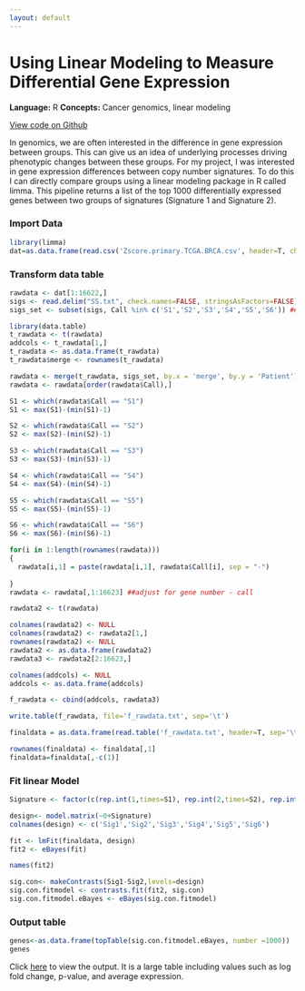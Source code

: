 ```yaml
---
layout: default
---
```

# Using Linear Modeling to Measure Differential Gene Expression

**Language:** R
**Concepts:** Cancer genomics, linear modeling

[View code on Github](https://github.com/sstockard/sstockard.github.io/blob/master/linear/linear.R)

In genomics, we are often interested in the difference in gene expression between groups. This can give us an idea of underlying processes driving phenotypic changes between these groups. For my project, I was interested in gene expression differences between copy number signatures. To do this I can directly compare groups using a linear modeling package in R called limma. This pipeline returns a list of the top 1000 differentially expressed genes between two groups of signatures (Signature 1 and Signature 2).

### Import Data
```r
library(limma)
dat=as.data.frame(read.csv('Zscore.primary.TCGA.BRCA.csv', header=T, check.names = FALSE, stringsAsFactors = FALSE)) 
```
### Transform data table
```r
rawdata <- dat[1:16622,]
sigs <- read.delim("SS.txt", check.names=FALSE, stringsAsFactors=FALSE) ##Samples and group calls in ascending order by sig
sigs_set <- subset(sigs, Call %in% c('S1','S2','S3','S4','S5','S6')) ##Name sigs in order

library(data.table)
t_rawdata <- t(rawdata)
addcols <- t_rawdata[1,]
t_rawdata <- as.data.frame(t_rawdata)
t_rawdata$merge <- rownames(t_rawdata)

rawdata <- merge(t_rawdata, sigs_set, by.x = 'merge', by.y = 'Patient')
rawdata <- rawdata[order(rawdata$Call),]

S1 <- which(rawdata$Call == "S1")
S1 <- max(S1)-(min(S1)-1)

S2 <- which(rawdata$Call == "S2")
S2 <- max(S2)-(min(S2)-1)

S3 <- which(rawdata$Call == "S3")
S3 <- max(S3)-(min(S3)-1)

S4 <- which(rawdata$Call == "S4")
S4 <- max(S4)-(min(S4)-1)

S5 <- which(rawdata$Call == "S5")
S5 <- max(S5)-(min(S5)-1)

S6 <- which(rawdata$Call == "S6")
S6 <- max(S6)-(min(S6)-1)

for(i in 1:length(rownames(rawdata)))
{
  rawdata[i,1] = paste(rawdata[i,1], rawdata$Call[i], sep = "-")
  
}
rawdata <- rawdata[,1:16623] ##adjust for gene number - call

rawdata2 <- t(rawdata)

colnames(rawdata2) <- NULL
colnames(rawdata2) <- rawdata2[1,]
rownames(rawdata2) <- NULL
rawdata2 <- as.data.frame(rawdata2)
rawdata3 <- rawdata2[2:16623,]

colnames(addcols) <- NULL
addcols <- as.data.frame(addcols)

f_rawdata <- cbind(addcols, rawdata3)

write.table(f_rawdata, file='f_rawdata.txt', sep='\t')

finaldata = as.data.frame(read.table('f_rawdata.txt', header=T, sep='\t', stringsAsFactors = FALSE, row.names = 1)) 

rownames(finaldata) <- finaldata[,1]
finaldata=finaldata[,-c(1)]
```

### Fit linear Model
```r
Signature <- factor(c(rep.int(1,times=S1), rep.int(2,times=S2), rep.int(3,times=S3),rep.int(4,times=S4),rep.int(5,times=S5),rep.int(6,times=S6)))

design<- model.matrix(~0+Signature)
colnames(design) <- c('Sig1','Sig2','Sig3','Sig4','Sig5','Sig6')

fit <- lmFit(finaldata, design)
fit2 <- eBayes(fit)

names(fit2)

sig.con<- makeContrasts(Sig1-Sig2,levels=design)
sig.con.fitmodel <- contrasts.fit(fit2, sig.con)
sig.con.fitmodel.eBayes <- eBayes(sig.con.fitmodel)
```

### Output table

```r
genes<-as.data.frame(topTable(sig.con.fitmodel.eBayes, number =1000))
genes
```
Click [here](./linear/sig_1_2_top100.txt) to view the output. It is a large table including values such as log fold change, p-value, and average expression.
